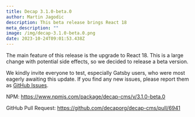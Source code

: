 ```yaml
---
title: Decap 3.1.0-beta.0
author: Martin Jagodic
description: This beta release brings React 18
meta_description: ""
image: /img/decap-3.1.0-beta.0.png
date: 2023-10-24T09:01:53.438Z
---
```

The main feature of this release is the upgrade to React 18. This is a large change with potential side effects, so we decided to release a beta version.

We kindly invite everyone to test, especially Gatsby users, who were most eagerly awaiting this update. If you find any new issues, please report them as [GitHub Issues](https://github.com/decaporg/decap-cms/issues).

NPM: <https://www.npmjs.com/package/decap-cms/v/3.1.0-beta.0>

GitHub Pull Request: <https://github.com/decaporg/decap-cms/pull/6941>
